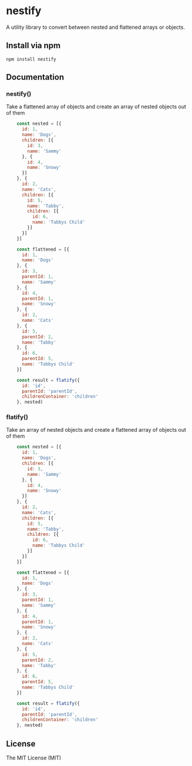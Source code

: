 # nestify

A utility library to convert between nested and flattened arrays or objects.

## Install via npm
```shell
npm install nestify
```

## Documentation
### nestify()
Take a flattened array of objects and create an array of nested objects out of them

```javascript
    const nested = [{
      id: 1,
      name: 'Dogs',
      children: [{
        id: 3,
        name: 'Sammy'
      }, {
        id: 4,
        name: 'Snowy'
      }]
    }, {
      id: 2,
      name: 'Cats',
      children: [{
        id: 5,
        name: 'Tabby',
        children: [{
          id: 6,
          name: 'Tabbys Child'
        }]
      }]
    }]

    const flattened = [{
      id: 1,
      name: 'Dogs'
    }, {
      id: 3,
      parentId: 1,
      name: 'Sammy'
    }, {
      id: 4,
      parentId: 1,
      name: 'Snowy'
    }, {
      id: 2,
      name: 'Cats'
    }, {
      id: 5,
      parentId: 2,
      name: 'Tabby'
    }, {
      id: 6,
      parentId: 5,
      name: 'Tabbys Child'
    }]

    const result = flatify({
      id: 'id',
      parentId: 'parentId',
      childrenContainer: 'children'
    }, nested)
```

### flatify()
Take an array of nested objects and create a flattened array of objects out of them

```javascript
    const nested = [{
      id: 1,
      name: 'Dogs',
      children: [{
        id: 3,
        name: 'Sammy'
      }, {
        id: 4,
        name: 'Snowy'
      }]
    }, {
      id: 2,
      name: 'Cats',
      children: [{
        id: 5,
        name: 'Tabby',
        children: [{
          id: 6,
          name: 'Tabbys Child'
        }]
      }]
    }]

    const flattened = [{
      id: 1,
      name: 'Dogs'
    }, {
      id: 3,
      parentId: 1,
      name: 'Sammy'
    }, {
      id: 4,
      parentId: 1,
      name: 'Snowy'
    }, {
      id: 2,
      name: 'Cats'
    }, {
      id: 5,
      parentId: 2,
      name: 'Tabby'
    }, {
      id: 6,
      parentId: 5,
      name: 'Tabbys Child'
    }]

    const result = flatify({
      id: 'id',
      parentId: 'parentId',
      childrenContainer: 'children'
    }, nested)
```

## License
The MIT License (MIT)